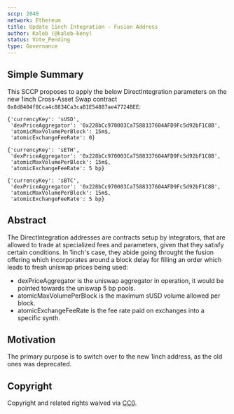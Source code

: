 ```yaml
---
sccp: 2048
network: Ethereum
title: Update 1inch Integration - Fusion Address
author: Kaleb (@kaleb-keny)
status: Vote_Pending
type: Governance
---
```


<!--You can leave these HTML comments in your merged SCCP and delete the visible duplicate text guides, they will not appear and may be helpful to refer to if you edit it again. This is the suggested template for new SCCPs. Note that an SCCP number will be assigned by an editor. When opening a pull request to submit your SCCP, please use an abbreviated title in the filename, `sccp-draft_title_abbrev.md`. The title should be 44 characters or less.-->

## Simple Summary

<!--"If you can't explain it simply, you don't understand it well enough." Provide a simplified and layman-accessible explanation of the SCCP.-->

This SCCP proposes to apply the below DirectIntegration parameters on the new 1inch Cross-Asset Swap contract `0x8d8404f8Cca4c8834Ca3caB1E54887ae47724BEE`:

```
{'currencyKey': 'sUSD',
 'dexPriceAggregator': '0x228bCc970003Ca7588337604AFD9Fc5d92bF1C8B',
 'atomicMaxVolumePerBlock': 15m$,
 'atomicExchangeFeeRate': 0}

{'currencyKey': 'sETH',
 'dexPriceAggregator': '0x228bCc970003Ca7588337604AFD9Fc5d92bF1C8B',
 'atomicMaxVolumePerBlock': 15m$,
 'atomicExchangeFeeRate': 5 bp}

{'currencyKey': 'sBTC',
 'dexPriceAggregator': '0x228bCc970003Ca7588337604AFD9Fc5d92bF1C8B',
 'atomicMaxVolumePerBlock': 15m$,
 'atomicExchangeFeeRate': 5 bp}
```

## Abstract

<!--A short (~200 word) description of the variable change proposed.-->

The DirectIntegration addresses are contracts setup by integrators, that are allowed to trade at specialized fees and parameters, given that they satisfy certain conditions. In 1inch's case, they abide going throught the fusion offering which incorporates around a block delay for filling an order which leads to fresh uniswap prices being used:

- dexPriceAggregator is the uniswap aggregator in operation, it would be pointed towards the uniswap 5 bp pools.
- atomicMaxVolumePerBlock is the maximum sUSD volume allowed per block.
- atomicExchangeFeeRate is the fee rate paid on exchanges into a specific synth.

## Motivation

<!--The motivation is critical for SCCPs that want to update variables within Synthetix. It should clearly explain why the existing variable is not incentive aligned. SCCP submissions without sufficient motivation may be rejected outright.-->

The primary purpose is to switch over to the new 1inch address, as the old ones was deprecated.


## Copyright

Copyright and related rights waived via [CC0](https://creativecommons.org/publicdomain/zero/1.0/).
